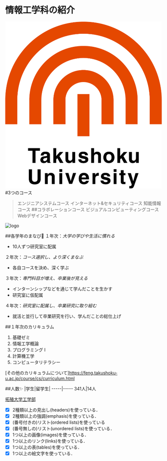 # 情報工学科の紹介
<!-- Markdown記法を使って学科の紹介ページを作る -->
![logo](logo.png)
#3つのコース
>エンジニアシステムコース
>インターネット&セキュリティコース
>知能情報コース
##コラボレーションコース
>ビジュアルコンピューティングコース
>Webデザインコース

![logo](https://feng.takushoku-u.ac.jp/albums/abm00014693.jpg)



##各学年のまなび:book:
１年次：*大学の学びや生活に慣れる*
- 10人ずつ研究室に配属

２年次：*コース選択し、より深くまなぶ*
- 各自コースを決め、深く学ぶ

３年次：_専門科目が増え、卒業後が見える_
- インターンシップなどを通じて学んだことを生かす
- 研究室に仮配属

４年次：_研究室に配属し、卒業研究に取り組む_
- 就活と並行して卒業研究を行い、学んだことの総仕上げ

##１年次のカリキュラム
1. 基礎ゼミ
2. 情報工学概論
3. プログラミング I
4. 計算機工学
5. コンピュータリテラシー

[その他のカリキュラムについて]https://feng.takushoku-u.ac.jp/course/cs/curriculum.html

##人数:sparkles:
|学生|留学生|
-----|-----
341人|14人


[拓殖大学工学部](https://feng.takushoku-u.ac.jp/)

<!-- この部分より上に記述を追加して下のチェックボックスで確認する -->
- [x] 2種類以上の見出し(headers)を使っている．
- [X] 2種類以上の強調(emphasis)を使っている．
- [X] (番号付きの)リスト(ordered lists)を使っている
- [X] (番号無しの)リスト(unordered lists)を使っている．
- [X] 1つ以上の画像(images)を使っている．
- [X] 1つ以上のリンク(links)を使っている．
- [X] 1つ以上の表(tables)を使っている．
- [X] 1つ以上の絵文字を使っている．
